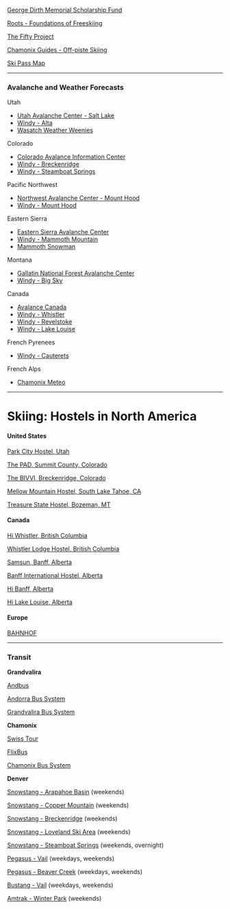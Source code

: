 
[George Dirth Memorial Scholarship Fund](https://wwgd.systrap.net/George-Dirth-Memorial-Scholarship-Fund/)

[Roots - Foundations of Freeskiing](https://www.youtube.com/watch?v=dfg\_cLwwiZc)

[The Fifty Project](https://www.youtube.com/watch?v=lvZk\_B6FwXc\&list=PLSj-6RsDycxnKiIFFm0BFYoLLV5Np3K49)

[Chamonix Guides - Off-piste Skiing](https://www.chamonix-guides.com/en/activities/details/piste-skiing-full-day)

[Ski Pass Map](https://www.google.com/maps/d/u/0/viewer?mid=1hs1R4ik-rEIl4ClU2GCHznGAJN4nc3Mh&ll=41.48631472755944%2C-102.18505327499997&z=2)

---

### Avalanche and Weather Forecasts

Utah

* [Utah Avalanche Center - Salt Lake](https://utahavalanchecenter.org/forecast/salt-lake)
* [Windy - Alta](https://www.windy.com/40.590/-111.640?snowAccu,next10d,40.596,-111.610,11,i:pressure)
* [Wasatch Weather Weenies](https://wasatchweatherweenies.blogspot.com/)

Colorado

* [Colorado Avalance Information Center](https://avalanche.state.co.us/)
* [Windy - Breckenridge](https://www.windy.com/39.499/-106.043?snowAccu,next10d,39.017,-106.046,8,i:pressure,m:eKYadeq)
* [Windy - Steamboat Springs](https://www.windy.com/40.449/-106.748?snowAccu,next10d,39.971,-106.749,8,i:pressure,m:eMzaddg)

Pacific Northwest

* [Northwest Avalanche Center - Mount Hood](https://nwac.us/avalanche-forecast/#/mt-hood)
* [Windy - Mount Hood](https://www.windy.com/45.360/-121.705?snowAccu,next10d,44.918,-121.705,8,i:pressure)

Eastern Sierra

* [Eastern Sierra Avalanche Center](https://www.esavalanche.org/forecasts/#/eastside-region)
* [Windy - Mammoth Mountain](https://www.windy.com/37.631/-119.033?snowAccu,next10d,37.136,-119.031,8,i:pressure,m:eHSacQL)
* [Mammoth Snowman](https://www.mammothsnowman.com/)

Montana

* [Gallatin National Forest Avalanche Center](https://www.mtavalanche.com/forecast)
* [Windy - Big Sky](https://www.windy.com/45.287/-111.400?snowAccu,next10d,44.846,-111.401,8,i:pressure,m:eUDac3u)

Canada

* [Avalance Canada](https://www.avalanche.ca/map)
* [Windy - Whistler](https://www.windy.com/50.096/-122.901?snowAccu,next10d,49.694,-122.899,8,i:pressure,m:e2EacKk)
* [Windy - Revelstoke](https://www.windy.com/50.963/-118.102?snowAccu,next10d,50.568,-118.103,8,i:pressure,m:e35acSk)
* [Windy - Lake Louise](https://www.windy.com/51.458/-116.130?snowAccu,next10d,51.067,-116.131,8,i:pressure,m:e4UacVC)

French Pyrenees

* [Windy - Cauterets](https://www.windy.com/42.889/-0.116?snowAccu,next10d,42.430,-0.115,8,i:pressure,m:eQDaf8X)

French Alps

* [Chamonix Meteo](https://chamonix-meteo.com/chamonix-mont-blanc/weather/forecast/morning/5\_days\_weather\_forecast.php)

---

# Skiing: Hostels in North America

#### United States

[Park City Hostel, Utah](https://parkcityhostel.com/)

[The PAD, Summit County, Colorado](https://thepadlife.com/silverthorne/)

[The BIVVI, Breckenridge, Colorado](https://www.thebivvi.com/home)

[Mellow Mountain Hostel, South Lake Tahoe, CA](https://mellowmountainhostel.com/)

[Treasure State Hostel, Bozeman, MT](https://www.treasurestatehostel.com/)


#### Canada

[Hi Whistler, British Columbia](https://hihostels.ca/en/destinations/british-columbia/hi-whistler)

[Whistler Lodge Hostel, British Columbia](https://whistlerlodgehostel.com/)

[Samsun, Banff, Alberta](https://samesun.com/banff-book-now/)

[Banff International Hostel, Alberta](https://www.banffinternationalhostel.com/)

[Hi Banff, Alberta](https://hihostels.ca/en/destinations/alberta/hi-banff)

[Hi Lake Louise, Alberta](https://hihostels.ca/en/destinations/alberta/hi-lake-louise)


#### Europe

[BAHNHOF](https://hotelbahnhofzermatt.com/)

---

### Transit


**Grandvalira**

[Andbus](https://www.andorrabybus.com/en)

[Andorra Bus System](https://visitandorra.com/en/visitor-information/before-you-arrive/public-transport-national-regular-lines/)

[Grandvalira Bus System](https://www.grandvalira.com/en/how-get-there)

**Chamonix**

[Swiss Tour](https://www.swisstours-office.ch/EN/Uncategorized/Regular-Line/CT5301BT/easy-bus-transfers-regular-line-from-chamonix-to-geneva-from-7.-euro-544.html)

[FlixBus](https://global.flixbus.com/)

[Chamonix Bus System](https://www.chamonix.net/english/transport/bus)

**Denver**

[Snowstang - Arapahoe Basin](https://ridebustang.com/snowstang-mountain-service/schedules/arapahoe-basin/) (weekends)

[Snowstang - Copper Mountain](https://ridebustang.com/snowstang-mountain-service/schedules/copper-mountain-ski-area/) (weekends)

[Snowstang - Breckenridge](https://ridebustang.com/snowstang-mountain-service/schedules/breckenridge-schedule/) (weekends)

[Snowstang - Loveland Ski Area](https://ridebustang.com/snowstang-mountain-service/schedules/loveland-ski-area/) (weekends)

[Snowstang - Steamboat Springs](https://ridebustang.com/snowstang-mountain-service/schedules/steamboat-springs/) (weekends, overnight)

[Pegasus - Vail](https://ridebustang.com/pegasus-shuttle-van/schedules/denver-avon/) (weekdays, weekends)

[Pegasus - Beaver Creek](https://ridebustang.com/pegasus-shuttle-van/schedules/denver-avon/) (weekdays, weekends)

[Bustang - Vail](https://ridebustang.com/bustang/schedules/west/) (weekdays, weekends)

[Amtrak - Winter Park](https://www.amtrak.com/winter-park-express) (weekends)

